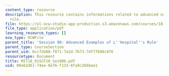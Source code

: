 ```yaml
---
content_type: resource
description: This resource contains informations related to advanced examples of l'hospital's
  rule.
file: https://ol-ocw-studio-app-production.s3.amazonaws.com/courses/18-01sc-single-variable-calculus-fall-2010/00e62d6174ee8ef6f1338fa9c266bae1_MIT18_01SCF10_Ses90b.pdf
file_type: application/pdf
learning_resource_types: []
ocw_type: OCWFile
parent_title: 'Session 90: Advanced Examples of L''Hospital''s Rule'
parent_type: CourseSection
parent_uid: 6cc72b08-f871-7a2d-7b73-7df7f698c876
resourcetype: Document
title: MIT18_01SCF10_Ses90b.pdf
uid: 00e62d61-74ee-8ef6-f133-8fa9c266bae1
---
```

